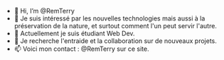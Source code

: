 - 👋 Hi, I’m @RemTerry
- 👀 Je suis intéressé par les nouvelles technologies mais aussi à la préservation de la nature,
     et surtout comment l'un peut servir l'autre.
- 🌱 Actuellement je suis étudiant Web Dev.
- 💞️ Je recherche l'entraide et la collaboration sur de nouveaux projets.
- 📫 Voici mon contact : @RemTerry sur ce site.

<!---
RemTerry/RemTerry is a ✨ special ✨ repository because its `README.md` (this file) appears on your GitHub profile.
You can click the Preview link to take a look at your changes.
--->
